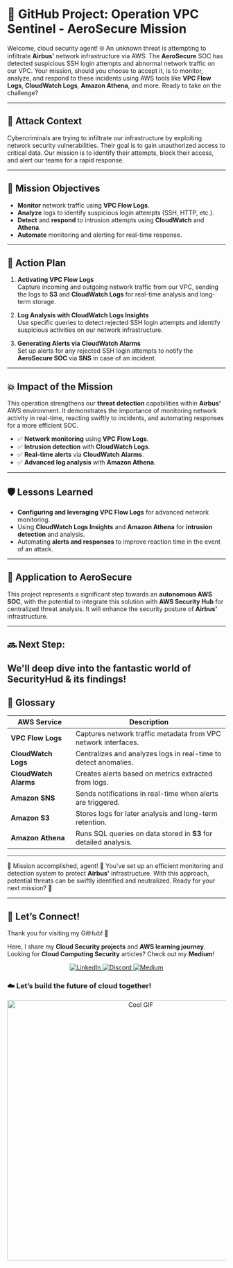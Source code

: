 # 📌 GitHub Project: Operation VPC Sentinel - AeroSecure Mission

Welcome, cloud security agent! 🌐 An unknown threat is attempting to infiltrate **Airbus'** network infrastructure via AWS. The **AeroSecure** SOC has detected suspicious SSH login attempts and abnormal network traffic on our VPC. Your mission, should you choose to accept it, is to monitor, analyze, and respond to these incidents using AWS tools like **VPC Flow Logs**, **CloudWatch Logs**, **Amazon Athena**, and more. Ready to take on the challenge?

---

## 🚨 Attack Context
Cybercriminals are trying to infiltrate our infrastructure by exploiting network security vulnerabilities. Their goal is to gain unauthorized access to critical data. Our mission is to identify their attempts, block their access, and alert our teams for a rapid response.

---

## 🎯 Mission Objectives
- **Monitor** network traffic using **VPC Flow Logs**.
- **Analyze** logs to identify suspicious login attempts (SSH, HTTP, etc.).
- **Detect** and **respond** to intrusion attempts using **CloudWatch** and **Athena**.
- **Automate** monitoring and alerting for real-time response.

---

## 🔎 Action Plan
1. **Activating VPC Flow Logs**  
   Capture incoming and outgoing network traffic from our VPC, sending the logs to **S3** and **CloudWatch Logs** for real-time analysis and long-term storage.

2. **Log Analysis with CloudWatch Logs Insights**  
   Use specific queries to detect rejected SSH login attempts and identify suspicious activities on our network infrastructure.

3. **Generating Alerts via CloudWatch Alarms**  
   Set up alerts for any rejected SSH login attempts to notify the **AeroSecure SOC** via **SNS** in case of an incident.

---

## 💥 Impact of the Mission
This operation strengthens our **threat detection** capabilities within **Airbus'** AWS environment. It demonstrates the importance of monitoring network activity in real-time, reacting swiftly to incidents, and automating responses for a more efficient SOC.

- ✅ **Network monitoring** using **VPC Flow Logs**.
- ✅ **Intrusion detection** with **CloudWatch Logs**.
- ✅ **Real-time alerts** via **CloudWatch Alarms**.
- ✅ **Advanced log analysis** with **Amazon Athena**.

---

## 🛡️ Lessons Learned
- **Configuring and leveraging VPC Flow Logs** for advanced network monitoring.
- Using **CloudWatch Logs Insights** and **Amazon Athena** for **intrusion detection** and analysis.
- Automating **alerts and responses** to improve reaction time in the event of an attack.

---

## 🚀 Application to AeroSecure
This project represents a significant step towards an **autonomous AWS SOC**, with the potential to integrate this solution with **AWS Security Hub** for centralized threat analysis. It will enhance the security posture of **Airbus'** infrastructure.

---

## 🔜 Next Step: 
We'll deep dive into the fantastic world of SecurityHud & its findings! 
---

## 📖 Glossary
| **AWS Service**        | **Description**                                                                 |
|------------------------|---------------------------------------------------------------------------------|
| **VPC Flow Logs**       | Captures network traffic metadata from VPC network interfaces.                  |
| **CloudWatch Logs**     | Centralizes and analyzes logs in real-time to detect anomalies.                 |
| **CloudWatch Alarms**   | Creates alerts based on metrics extracted from logs.                            |
| **Amazon SNS**          | Sends notifications in real-time when alerts are triggered.                     |
| **Amazon S3**           | Stores logs for later analysis and long-term retention.                         |
| **Amazon Athena**       | Runs SQL queries on data stored in **S3** for detailed analysis.                |

---

🎯 Mission accomplished, agent! 🚀 You've set up an efficient monitoring and detection system to protect **Airbus'** infrastructure. With this approach, potential threats can be swiftly identified and neutralized. Ready for your next mission? 🌟

---

## 💬 Let’s Connect!  
Thank you for visiting my GitHub! 🌸  

Here, I share my **Cloud Security projects** and **AWS learning journey**.  
Looking for **Cloud Computing Security** articles? Check out my **Medium**!  

<p align="center">
  <a href="https://www.linkedin.com/in/kenza-in-the-cloud/" target="_blank">
    <img src="https://img.shields.io/badge/LinkedIn-0A66C2?style=for-the-badge&logo=linkedin&logoColor=white" alt="LinkedIn">
  </a>
  <a href="https://discord.com/users/kzax01" target="_blank">
    <img src="https://img.shields.io/badge/Discord-5865F2?style=for-the-badge&logo=discord&logoColor=white" alt="Discord">
  </a>
  <a href="https://medium.com/@Kenza.In.The.Cloud" target="_blank">
    <img src="https://img.shields.io/badge/Medium-12100E?style=for-the-badge&logo=medium&logoColor=white" alt="Medium">
  </a>
</p>


### ☁️ Let’s build the future of cloud together!  
<p align="center">
  <img src="https://i.pinimg.com/originals/91/1d/91/911d914aaf6194489a3f5626bed2bd3a.gif" width="600" alt="Cool GIF">
</p>

